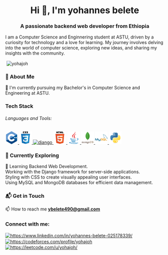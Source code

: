 <h1 align="center">Hi 👋, I'm yohannes belete</h1>
<h3 align="center">A passionate backend web developer from Ethiopia</h3>
I am a Computer Science and Enginnering student at ASTU, driven by a curiosity for technology and a love for learning. My journey involves delving into the world of computer science, exploring new ideas, and sharing my insights with the community.
<p>&nbsp;<img align="center" src="https://github-readme-stats.vercel.app/api?username=yohajoh&show_icons=true&locale=en" alt="yohajoh" /></p>

<h3>🚀 About Me</h3>
🔭 I'm currently pursuing my Bachelor's in Computer Science and Engineering at ASTU.

<h3>Tech Stack</h3>

<h6 align="left">Languages and Tools:</h6>
<p align="left"> <a href="https://www.w3schools.com/cpp/" target="_blank" rel="noreferrer"> <img src="https://raw.githubusercontent.com/devicons/devicon/master/icons/cplusplus/cplusplus-original.svg" alt="cplusplus" width="40" height="40"/> </a> <a href="https://www.w3schools.com/css/" target="_blank" rel="noreferrer"> <img src="https://raw.githubusercontent.com/devicons/devicon/master/icons/css3/css3-original-wordmark.svg" alt="css3" width="40" height="40"/> </a> <a href="https://www.djangoproject.com/" target="_blank" rel="noreferrer"> <img src="https://cdn.worldvectorlogo.com/logos/django.svg" alt="django" width="40" height="40"/> </a> <a href="https://www.w3.org/html/" target="_blank" rel="noreferrer"> <img src="https://raw.githubusercontent.com/devicons/devicon/master/icons/html5/html5-original-wordmark.svg" alt="html5" width="40" height="40"/> </a> <a href="https://www.java.com" target="_blank" rel="noreferrer"> <img src="https://raw.githubusercontent.com/devicons/devicon/master/icons/java/java-original.svg" alt="java" width="40" height="40"/> </a> <a href="https://www.mongodb.com/" target="_blank" rel="noreferrer"> <img src="https://raw.githubusercontent.com/devicons/devicon/master/icons/mongodb/mongodb-original-wordmark.svg" alt="mongodb" width="40" height="40"/> </a> <a href="https://www.mysql.com/" target="_blank" rel="noreferrer"> <img src="https://raw.githubusercontent.com/devicons/devicon/master/icons/mysql/mysql-original-wordmark.svg" alt="mysql" width="40" height="40"/> </a> <a href="https://www.python.org" target="_blank" rel="noreferrer"> <img src="https://raw.githubusercontent.com/devicons/devicon/master/icons/python/python-original.svg" alt="python" width="40" height="40"/> </a> </p>

 <h3>🌱 Currently Exploring</h3>
 🚀 Learning Backend Web Development.<br/>
       Working with the Django framework for server-side applications.<br/>
       Styling with CSS to create visually appealing user interfaces.<br/>
       Using MySQL and MongoDB databases for efficient data management.
<h3>📬 Get in Touch</h3>

 📫 How to reach me **ybelete490@gmail.com**

<h3 align="left">Connect with me:</h3>
<p align="left">
<a href="https://linkedin.com/in/https://www.linkedin.com/in/yohannes-belete-025178339/" target="blank"><img align="center" src="https://raw.githubusercontent.com/rahuldkjain/github-profile-readme-generator/master/src/images/icons/Social/linked-in-alt.svg" alt="https://www.linkedin.com/in/yohannes-belete-025178339/" height="30" width="40" /></a>
<a href="https://codeforces.com/profile/https://codeforces.com/profile/yohajoh" target="blank"><img align="center" src="https://raw.githubusercontent.com/rahuldkjain/github-profile-readme-generator/master/src/images/icons/Social/codeforces.svg" alt="https://codeforces.com/profile/yohajoh" height="30" width="40" /></a>
<a href="https://www.leetcode.com/https://leetcode.com/u/yohajoh/" target="blank"><img align="center" src="https://raw.githubusercontent.com/rahuldkjain/github-profile-readme-generator/master/src/images/icons/Social/leet-code.svg" alt="https://leetcode.com/u/yohajoh/" height="30" width="40" /></a>
</p>


